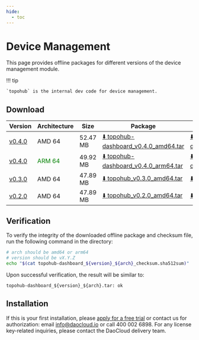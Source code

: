 ```yaml
---
hide:
  - toc
---
```


# Device Management

This page provides offline packages for different versions of the device management module.

!!! tip

    `topohub` is the internal dev code for device management.

## Download

| Version  | Architecture | Size | Package | Checksum | Date |
| ---- | ---- | -------- | ------ | -------- | -------- |
| [v0.4.0](../../topohub/intro/release-notes.md) | AMD 64 | 52.47 MB | [:arrow_down: topohub-dashboard_v0.4.0_amd64.tar](https://qiniu-download-public.daocloud.io/DaoCloud_Enterprise/topohub-dashboard_v0.4.0_amd64.tar) | [:arrow_down: topohub-dashboard_v0.4.0_amd64_checksum.sha512sum](https://qiniu-download-public.daocloud.io/DaoCloud_Enterprise/topohub-dashboard_v0.4.0_amd64_checksum.sha512sum) | 2025-08-29 |
| [v0.4.0](../../topohub/intro/release-notes.md) | <font color="green">ARM 64</font> | 49.92 MB | [:arrow_down: topohub-dashboard_v0.4.0_arm64.tar](https://qiniu-download-public.daocloud.io/DaoCloud_Enterprise/topohub-dashboard_v0.4.0_arm64.tar) | [:arrow_down: topohub-dashboard_v0.4.0_arm64_checksum.sha512sum](https://qiniu-download-public.daocloud.io/DaoCloud_Enterprise/topohub-dashboard_v0.4.0_arm64_checksum.sha512sum) | 2025-08-29 |
| [v0.3.0](../../topohub/intro/release-notes.md) | AMD 64 | 47.89 MB | [:arrow_down: topohub_v0.3.0_amd64.tar](https://qiniu-download-public.daocloud.io/DaoCloud_Enterprise/topohub_v0.3.0_amd64.tar) | [:arrow_down: topohub_v0.3.0_amd64_checksum.sha512sum](https://qiniu-download-public.daocloud.io/DaoCloud_Enterprise/topohub_v0.3.0_amd64_checksum.sha512sum) | 2025-06-27 |
| [v0.2.0](../../topohub/intro/release-notes.md) | AMD 64 | 47.89 MB | [:arrow_down: topohub_v0.2.0_amd64.tar](https://qiniu-download-public.daocloud.io/DaoCloud_Enterprise/topohub_v0.2.0_amd64.tar) | [:arrow_down: topohub_v0.2.0_amd64_checksum.sha512sum](https://qiniu-download-public.daocloud.io/DaoCloud_Enterprise/topohub_v0.2.0_amd64_checksum.sha512sum) | 2025-06-17 |

## Verification

To verify the integrity of the downloaded offline package and checksum file,
run the following command in the directory:

```sh
# arch should be amd64 or arm64
# version should be vX.Y.Z
echo "$(cat topohub-dashboard_${version}_${arch}_checksum.sha512sum)" | sha512sum -c
```

Upon successful verification, the result will be similar to:

```none
topohub-dashboard_${version}_${arch}.tar: ok
```

## Installation

If this is your first installation, please [apply for a free trial](../../dce/license0.md)
or contact us for authorization: email info@daocloud.io or call 400 002 6898.
For any license key-related inquiries, please contact the DaoCloud delivery team.
